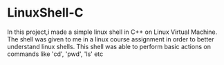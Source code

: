 # LinuxShell-C
In this project,i made a simple linux shell in C++ on Linux Virtual Machine.
The shell was given to me in a linux course assignment in order to better understand linux shells.
This shell was able to perform basic actions on commands like 'cd', 'pwd', 'ls' etc
